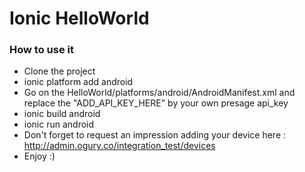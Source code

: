 Ionic HelloWorld
======

### How to use it
- Clone the project
- ionic platform add android
- Go on the HelloWorld/platforms/android/AndroidManifest.xml and replace the "ADD_API_KEY_HERE" by your own presage api_key
- ionic build android
- ionic run android
- Don't forget to request an impression adding your device here : http://admin.ogury.co/integration_test/devices
- Enjoy :)
